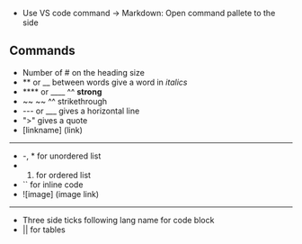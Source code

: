
- Use VS code command -> Markdown: Open command pallete to the side  
## Commands 

- Number of # on the heading size
- ** or __ between words give a word in *italics*
- **** or ____ ^^ **strong**
- ~~ ~~ ^^ strikethrough
- --- or ___ gives a horizontal line
- ">" gives a quote
- [linkname] (link)
---
- -, * for unordered list
- 1. for ordered list
- `` for inline code
- ![image] (image link)

---

- Three side ticks following lang name for code block
- || for tables